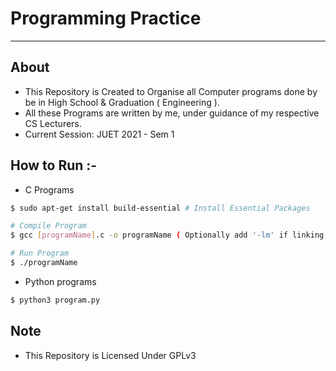 # Programming Practice #
-------------------------------------------------------

## About ##
* This Repository is Created to Organise all Computer programs done by be in High School & Graduation ( Engineering ).
* All these Programs are written by me, under guidance of my respective CS Lecturers.
* Current Session: JUET 2021 - Sem 1

## How to Run :-
* C Programs
```bash
$ sudo apt-get install build-essential # Install Essential Packages

# Compile Program
$ gcc [programName].c -o programName ( Optionally add '-lm' if linking math library )

# Run Program
$ ./programName

```
* Python programs
```bash
$ python3 program.py 
```

## Note ##
* This Repository is Licensed Under GPLv3

